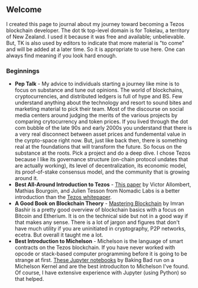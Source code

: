## Welcome 

I created this page to journal about my journey toward becoming a Tezos blockchain developer. The dot tk top-level domain is for Tokelau, a territory of New Zealand. I used it because it was free and available; unbelievable. But, TK is also used by editors to indicate that more material is "to come" and will be added at a later time. So it is appropriate to use here. One can always find meaning if you look hard enough.

### Beginnings
* **Pep Talk** - My advice to individuals starting a journey like mine is to focus on substance and tune out opinions. The world of blockchains, cryptocurrencies, and distributed ledgers is full of hype and BS. Few understand anything about the technology and resort to sound bites and marketing material to pick their team. Most of the discourse on social media centers around judging the merits of the various projects by comparing crytocurrency and token prices. If you lived through the dot com bubble of the late 90s and early 2000s you understand that there is a very real disconnect between asset prices and fundemental value in the cyrpto-space right now. But, just like back then, there is something real at the foundations that will transform the future. So focus on the substance at the roots. Pick a project and do a deep dive. I chose Tezos because I like its governance structure (on-chain protocol undates that are actually working), its level of decentralization, its economic model, its proof-of-stake consensus model, and the community that is growing around it.
* **Best All-Around Introduction to Tezos** - [This paper](https://arxiv.org/pdf/1909.08458.pdf) by Victor Allombert, Mathias Bourgoin, and Julien Tesson from Nomadic Labs is a better introduction than the [Tezos whitepaper](https://tezos.com/static/white_paper-2dc8c02267a8fb86bd67a108199441bf.pdf).
* **A Good Book on Blockchain Theory** - [Mastering Blockchain](https://www.amazon.com/Mastering-Blockchain-distributed-consensus-cryptocurrencies/dp/1839213191) by Imran Bashir is a pretty good overview of blockchain basics with a focus on Bitcoin and Etherium. It is on the technical side but not in a good way if that makes any sense. There is a lot of jargon and figures that don't have much utility if you are uninitiated in cryptography, P2P networks, ecetra. But overall it taught me a lot.
*  **Best Introduction to Michelson** - Michelson is the language of smart contracts on the Tezos blockchain. If you have never worked with opcode or stack-based computer programming before it is going to be strange at first. [These Jupyter notebooks](https://github.com/baking-bad/michelson-labs) by Baking Bad run on a Michelson Kernel and are the best introduciton to Michelson I've found. Of course, I have extensive experience with Jupyter (using Python) so that helped.
